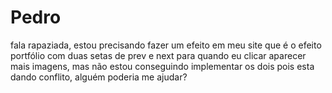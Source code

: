 # Pedro
fala rapaziada, estou precisando fazer um efeito em meu site que é o efeito portfólio com duas setas de prev e next para quando eu clicar aparecer mais imagens, mas não estou conseguindo implementar os dois pois esta dando conflito, alguém poderia me ajudar?
